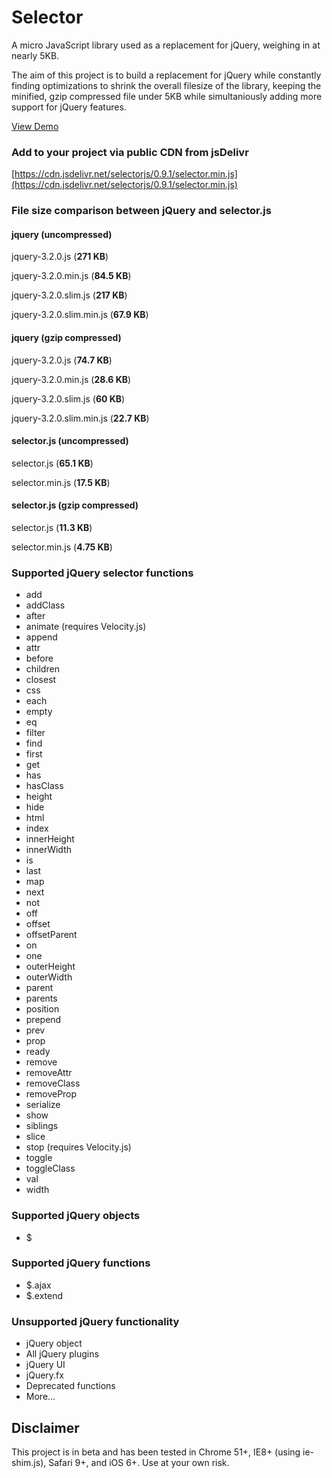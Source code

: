 # Selector
A micro JavaScript library used as a replacement for jQuery, weighing in at nearly 5KB. 

The aim of this project is to build a replacement for jQuery while constantly finding optimizations to shrink the overall filesize of the library, keeping the minified, gzip compressed file under 5KB while simultaniously adding more support for jQuery features.

[View Demo](https://jsfiddle.net/markentingh/L2o0qrwy/)

### Add to your project via public CDN from jsDelivr
[https://cdn.jsdelivr.net/selectorjs/0.9.1/selector.min.js](https://cdn.jsdelivr.net/selectorjs/0.9.1/selector.min.js)

### File size comparison between jQuery and selector.js

#### jquery (uncompressed)
jquery-3.2.0.js (**271 KB**)

jquery-3.2.0.min.js (**84.5 KB**)

jquery-3.2.0.slim.js (**217 KB**)

jquery-3.2.0.slim.min.js (**67.9 KB**)


#### jquery (gzip compressed)
jquery-3.2.0.js (**74.7 KB**)

jquery-3.2.0.min.js (**28.6 KB**)

jquery-3.2.0.slim.js (**60 KB**)

jquery-3.2.0.slim.min.js (**22.7 KB**)


#### selector.js (uncompressed)
selector.js (**65.1 KB**)

selector.min.js (**17.5 KB**)


#### selector.js (gzip compressed)
selector.js (**11.3 KB**)

selector.min.js (**4.75 KB**)


### Supported jQuery selector functions
* add
* addClass
* after
* animate (requires Velocity.js)
* append
* attr
* before
* children
* closest
* css
* each
* empty
* eq
* filter
* find
* first
* get
* has
* hasClass
* height
* hide
* html
* index
* innerHeight
* innerWidth
* is
* last
* map
* next
* not
* off
* offset
* offsetParent
* on
* one
* outerHeight
* outerWidth
* parent
* parents
* position
* prepend
* prev
* prop
* ready
* remove
* removeAttr
* removeClass
* removeProp
* serialize
* show
* siblings
* slice
* stop (requires Velocity.js)
* toggle
* toggleClass
* val
* width

### Supported jQuery objects
* $

### Supported jQuery functions
* $.ajax
* $.extend

### Unsupported jQuery functionality
* jQuery object
* All jQuery plugins
* jQuery UI
* jQuery.fx
* Deprecated functions
* More...


## Disclaimer
This project is in beta and has been tested in Chrome 51+, IE8+ (using ie-shim.js), Safari 9+, and iOS 6+. Use at your own risk. 
